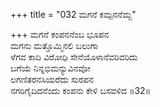 +++
title = "032 ಮಗನೆ ಕಮ್ಪನನೆಮ್ಬ"

+++
ಮಗನೆ ಕಂಪನನೆಂಬ ಭೂಪನ  
ಮಗನು ಮತ್ತೊಮ್ಮಿನಲಿ ಬಲುಗಾ  
ಳೆಗವ ಕಾದಿ ವಿರೋಧಿ ಸೇನೆಯೊಳಾನೆವರಿವರಿದು  
ಬಗೆಯೆ ನಿನ್ನಭಿಮನ್ಯುವಿನವೋ  
ಲಗಣಿತರನಸಿಯರೆದು ಸುರಪನ  
ನಗರಿಗೈದಿದನೆಂದು ಕಂಪನು ಕೇಳಿ ಬಸವಳಿದ    ॥32॥